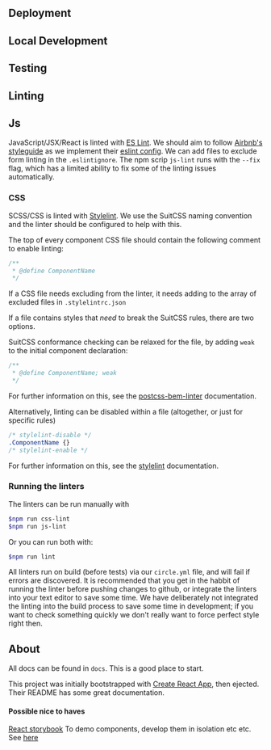## Deployment

## Local Development

## Testing

## Linting

## Js

JavaScript/JSX/React is linted with [ES Lint](http://eslint.org/). We should aim to follow [Airbnb's styleguide](https://github.com/airbnb/javascript/tree/master/react) as we implement their [eslint config](https://www.npmjs.com/package/eslint-config-airbnb). We can add files to exclude form linting in the `.eslintignore`. The npm scrip `js-lint` runs with the `--fix` flag, which has a limited ability to fix some of the linting issues automatically.

### CSS

SCSS/CSS is linted with [Stylelint](https://github.com/stylelint/stylelint). We use the SuitCSS naming convention and the linter should be configured to help with this.

The top of every component CSS file should contain the following comment to enable linting:

```css
/**
 * @define ComponentName
 */
```

If a CSS file needs excluding from the linter, it needs adding to the array of excluded files in `.stylelintrc.json`

If a file contains styles that _need_ to break the SuitCSS rules, there are two options.

SuitCSS conformance checking can be relaxed for the file, by adding `weak` to the initial component declaration:

```css
/**
 * @define ComponentName; weak
 */
```

For further information on this, see the [postcss-bem-linter](https://github.com/postcss/postcss-bem-linter#defining-a-component) documentation.

Alternatively, linting can be disabled within a file (altogether, or just for specific rules)

```css
/* stylelint-disable */
.ComponentName {}
/* stylelint-enable */
```

For further information on this, see the [stylelint](http://stylelint.io/user-guide/configuration/#turning-rules-off-from-within-your-css) documentation.

### Running the linters

The linters can be run manually with

```bash
$npm run css-lint
$npm run js-lint
```

Or you can run both with:

```bash
$npm run lint
```

All linters run on build (before tests) via our `circle.yml` file, and will fail if errors are discovered. It is recommended that you get in the habbit of running the linter before pushing changes to github, or integrate the linters into your text editor to save some time. We have deliberately not integrated the linting into the build process to save some time in development; if you want to check something quickly we don't really want to force perfect style right then.

## About

All docs can be found in `docs`. This is a good place to start.

This project was initially bootstrapped with [Create React App](https://github.com/facebookincubator/create-react-app), then ejected. Their README has some great documentation.


#### Possible nice to haves

[React storybook](https://github.com/storybooks/storybook/tree/master/packages/react-storybook) To demo components, develop them in isolation etc etc. See [here](https://github.com/facebookincubator/create-react-app/blob/master/packages/react-scripts/template/README.md#developing-components-in-isolation)
